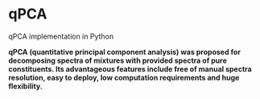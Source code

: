 # qPCA
qPCA implementation in Python

**qPCA (quantitative principal component analysis) was proposed for decomposing spectra of mixtures with provided spectra of pure constituents. Its advantageous features include free of manual spectra resolution, easy to deploy, low computation requirements and huge flexibility.**

